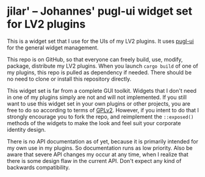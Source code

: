 # jilar' – Johannes' pugl-ui widget set for LV2 plugins

This is a widget set that I use for the UIs of my LV2 plugins. It uses
[pugl-ui](https://github.com/johannes-mueller/pugl-ui) for the general widget
management.

This repo is on GitHub, so that everyone can freely build, use, modify,
package, distribute my LV2 plugins. When you launch `cargo build` of one of my
plugins, this repo is pulled as dependency if needed. There should be no need
to clone or install this repository directly.

This widget set is far from a complete GUI toolkit. Widgets that I don't need
in one of my plugins simply are not and will not implemented. If you still want
to use this widget set in your own plugins or other projects, you are free to
do so according to terms of [GPLv2](LICENSE). However, if you intent to do that
I strongly encourage you to fork the repo, and reimplement the `::exposed()`
methods of the widgets to make the look and feel suit your corporate identity
design.

There is no API documentation as of yet, because it is primarily intended for
my own use in my plugins. So documentation runs as low priority. Also be aware
that severe API changes my occur at any time, when I realize that there is some
design flaw in the current API. Don't expect any kind of backwards
compatibility.
